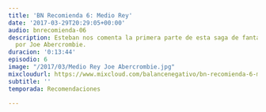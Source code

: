 ```yaml
---
title: 'BN Recomienda 6: Medio Rey'
date: '2017-03-29T20:29:05+00:00'
audio: bnrecomienda-06
description: Esteban nos comenta la primera parte de esta saga de fantasía escrita
  por Joe Abercrombie.
duracion: '0:13:44'
episodio: 6
image: "/2017/03/Medio Rey Joe Abercrombie.jpg"
mixcloudurl: https://www.mixcloud.com/balancenegativo/bn-recomienda-6-medio-rey/
subtitle: ''
temporada: Recomendaciones

---
```

